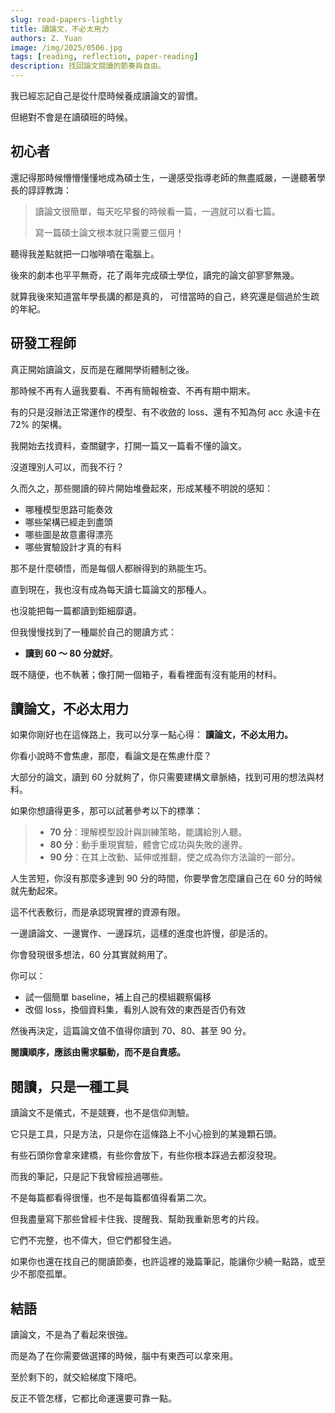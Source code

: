 ```yaml
---
slug: read-papers-lightly
title: 讀論文，不必太用力
authors: Z. Yuan
image: /img/2025/0506.jpg
tags: [reading, reflection, paper-reading]
description: 找回論文閱讀的節奏與自由。
---
```


我已經忘記自己是從什麼時候養成讀論文的習慣。

但絕對不會是在讀碩班的時候。

<!-- truncate -->

## 初心者

還記得那時候懵懵懂懂地成為碩士生，一邊感受指導老師的無盡威嚴，一邊聽著學長的諄諄教誨：

> 讀論文很簡單，每天吃早餐的時候看一篇，一週就可以看七篇。
>
> 寫一篇碩士論文根本就只需要三個月！

聽得我差點就把一口咖啡噴在電腦上。

後來的劇本也平平無奇，花了兩年完成碩士學位，讀完的論文卻寥寥無幾。

就算我後來知道當年學長講的都是真的，
可惜當時的自己，終究還是個過於生疏的年紀。

## 研發工程師

真正開始讀論文，反而是在離開學術體制之後。

那時候不再有人逼我要看、不再有簡報檢查、不再有期中期末。

有的只是沒辦法正常運作的模型、有不收斂的 loss、還有不知為何 acc 永遠卡在 72% 的架構。

我開始去找資料，查關鍵字，打開一篇又一篇看不懂的論文。

沒道理別人可以，而我不行？

久而久之，那些閱讀的碎片開始堆疊起來，形成某種不明說的感知：

- 哪種模型思路可能奏效
- 哪些架構已經走到盡頭
- 哪些圖是故意畫得漂亮
- 哪些實驗設計才真的有料

那不是什麼頓悟，而是每個人都辦得到的熟能生巧。

直到現在，我也沒有成為每天讀七篇論文的那種人。

也沒能把每一篇都讀到鉅細靡遺。

但我慢慢找到了一種屬於自己的閱讀方式：

- **讀到 60 ～ 80 分就好**。

既不隨便，也不執著；像打開一個箱子，看看裡面有沒有能用的材料。

## 讀論文，不必太用力

如果你剛好也在這條路上，我可以分享一點心得： **讀論文，不必太用力。**

你看小說時不會焦慮，那麼，看論文是在焦慮什麼？

大部分的論文，讀到 60 分就夠了，你只需要建構文章脈絡，找到可用的想法與材料。

如果你想讀得更多，那可以試著參考以下的標準：

> - **70 分**：理解模型設計與訓練策略，能講給別人聽。
> - **80 分**：動手重現實驗，體會它成功與失敗的邊界。
> - **90 分**：在其上改動、延伸或推翻，使之成為你方法論的一部分。

人生苦短，你沒有那麼多達到 90 分的時間，你要學會怎麼讓自己在 60 分的時候就先動起來。

這不代表敷衍，而是承認現實裡的資源有限。

一邊讀論文、一邊實作、一邊踩坑，這樣的進度也許慢，卻是活的。

你會發現很多想法，60 分其實就夠用了。

你可以：

- 試一個簡單 baseline，補上自己的模組觀察偏移
- 改個 loss，換個資料集，看別人說有效的東西是否仍有效

然後再決定，這篇論文值不值得你讀到 70、80、甚至 90 分。

**閱讀順序，應該由需求驅動，而不是自責感。**

## 閱讀，只是一種工具

讀論文不是儀式，不是競賽，也不是信仰測驗。

它只是工具，只是方法，只是你在這條路上不小心撿到的某幾顆石頭。

有些石頭你會拿來建橋，有些你會放下，有些你根本踩過去都沒發現。

而我的筆記，只是記下我曾經撿過哪些。

不是每篇都看得很懂，也不是每篇都值得看第二次。

但我盡量寫下那些曾經卡住我、提醒我、幫助我重新思考的片段。

它們不完整，也不偉大，但它們都發生過。

如果你也還在找自己的閱讀節奏，也許這裡的幾篇筆記，能讓你少繞一點路，或至少不那麼孤單。

## 結語

讀論文，不是為了看起來很強。

而是為了在你需要做選擇的時候，腦中有東西可以拿來用。

至於剩下的，就交給梯度下降吧。

反正不管怎樣，它都比命運還要可靠一點。

